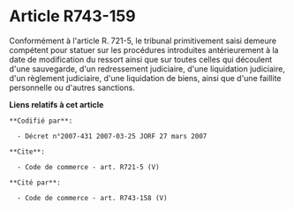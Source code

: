 # Article R743-159

Conformément à l'article R. 721-5, le tribunal primitivement saisi demeure compétent pour statuer sur les procédures
introduites antérieurement à la date de modification du ressort ainsi que sur toutes celles qui découlent d'une sauvegarde,
d'un redressement judiciaire, d'une liquidation judiciaire, d'un règlement judiciaire, d'une liquidation de biens, ainsi que
d'une faillite personnelle ou d'autres sanctions.

**Liens relatifs à cet article**

	**Codifié par**:

	  - Décret n°2007-431 2007-03-25 JORF 27 mars 2007

	**Cite**:

	  - Code de commerce - art. R721-5 (V)

	**Cité par**:

	  - Code de commerce - art. R743-158 (V)
